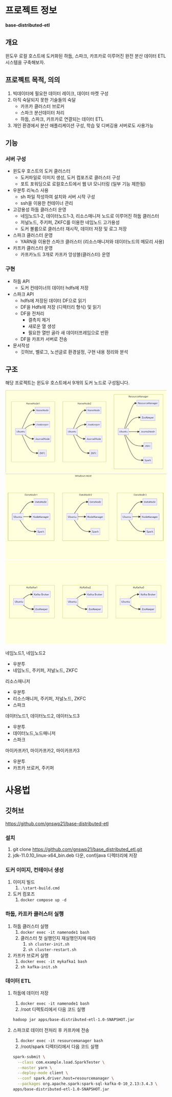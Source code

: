 # 프로젝트 정보
**base-distributed-etl**
## 개요

윈도우 로컬 호스트에 도커화된 하둡, 스파크, 카프카로 이루어진 완전 분산 데이터 ETL 시스템을 구축해보자.

## 프로젝트 목적, 의의

1. 빅데이터에 필요한 데이터 레이크, 데이터 마켓 구성
2. 아직 숙달되지 못한 기술들의 숙달
    - 카프카 클러스터 브로커
    - 스파크 분산데이터 처리
    - 하둡, 스파크, 카프카로 연결되는 데이터 ETL
3. 개인 환경에서 분산 애플리케이션 구성, 학습 및 디버깅용 서버로도 사용가능

## 기능

### 서버 구성

- 윈도우 호스트의 도커 클러스터
    - 도커파일로 이미지 생성, 도커 컴포즈로 클러스터 구성
    - 포트 포워딩으로 로컬호스트에서 웹 UI 모니터링 (일부 기능 제한됨)
- 우분투 리눅스 사용
    - sh 파일 작성하여 설치와 서버 시작 구성
    - ssh을 이용한 컨테이너 관리
- 고강용성 하둡 클러스터 운영
    - 네임노드1-2, 데이터노드1-3, 리소스매니저 노드로 이루어진 하둡 클러스터
    - 저널노드, 주키퍼, ZKFC를 이용한 네임노드 고가용성
    - 도커 볼륨으로 클러스터 재시작, 데이터 저장 및 로그 저장
- 스파크 클러스터 운영
    - YARN을 이용한 스파크 클러스터 (리소스매니저와 데이터노드의 메모리 사용)
- 카프카 클러스터 운영
    - 카프카노드 3개로 카프카 앙상블(클러스터) 운영

### 구현

- 하둡 API
    - 도커 컨테이너의 데이터 hdfs에 저장
- 스파크 API
    - hdfs에 저장된 데이터 DF으로 읽기
    - DF을 Hdfs에 저장 (디렉터리 형식) 및 읽기
    - DF을 전처리
        - 결측치 제거
        - 새로운 열 생성
        - 필요한 열만 골라 새 데이터프레임으로 반환
    - DF을 카프카 서버로 전송
- 문서작성
    - 깃허브, 벨로그, 노션글로  환경설정, 구현 내용 정리와 분석


## 구조

해당 프로젝트는 윈도우 호스트에서 9개의  도커 노드로 구성됩니다.

![img.png](img.png)
![img_1.png](img_1.png)
![img_2.png](img_2.png)


네임노드1, 네임노드2

- 우분투
- 네임노드, 주키퍼, 저널노드, ZKFC

리소스매니저

- 우분투
- 리소스매니저, 주키퍼, 저널노드, ZKFC
- 스파크

데이터노드1, 데이터노드2, 데이터노드3

- 우분투
- 데이터노드,노드매니저
- 스파크

마이카프카1, 마이카프카2, 마이카프카3

- 우분투
- 카프카 브로커, 주키퍼

# 사용법

## 깃허브

https://github.com/gnswp21/base-distributed-etl

### 설치

1. git clone https://github.com/gnswp21/base_distributed_etl.git
2. jdk-11.0.10_linux-x64_bin.deb 다운, conf/java 디렉터리에 저장

### 도커 이미지, 컨테이너 생성

1. 이미지 빌드
    1.   `.\start-build.cmd`
2. 도커 컴포즈
    1. `docker compose up -d`

### 하둡, 카프카 클러스터 실행

1. 하둡 클러스터 실행
    1. `docker exec -it namenode1 bash`
    2. 클러스터 첫 실행인지 재실행인지에 따라
        1. `sh cluster-init.sh`
        2. `sh cluster-restart.sh`
2. 카프카 브로커 실행
    1. `docker exec -it mykafka1 bash`
    2. `sh kafka-init.sh`

### 데이터 ETL

1. 하둡에 데이터 저장
    1. `docker exec -it namenode1 bash`
    2. /root 디렉토리에서 다음 코드 실행

    ```bash
    hadoop jar apps/base-distributed-etl-1.0-SNAPSHOT.jar
    ```

2. 스파크로 데이터 전처리 후 카프카에 전송
    1. `docker exec -it resourcemanager bash`
    2. /root/spark 디렉터리에서 다음 코드 실행

    ```bash
    spark-submit \
      --class com.example.load.SparkTester \
      --master yarn \
      --deploy-mode client \
      --conf spark.driver.host=resourcemanager \
      --packages org.apache.spark:spark-sql-kafka-0-10_2.13:3.4.3 \
    apps/base-distributed-etl-1.0-SNAPSHOT.jar
    ```


